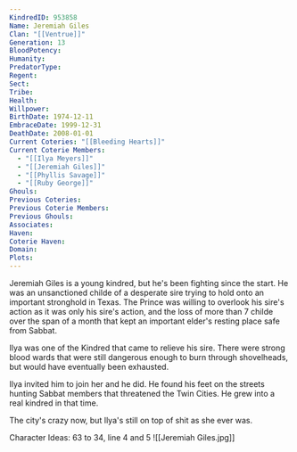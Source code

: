 ```yaml
---
KindredID: 953858
Name: Jeremiah Giles
Clan: "[[Ventrue]]"
Generation: 13
BloodPotency: 
Humanity: 
PredatorType: 
Regent: 
Sect: 
Tribe: 
Health: 
Willpower: 
BirthDate: 1974-12-11
EmbraceDate: 1999-12-31
DeathDate: 2008-01-01
Current Coteries: "[[Bleeding Hearts]]"
Current Coterie Members:
  - "[[Ilya Meyers]]"
  - "[[Jeremiah Giles]]"
  - "[[Phyllis Savage]]"
  - "[[Ruby George]]"
Ghouls: 
Previous Coteries: 
Previous Coterie Members: 
Previous Ghouls: 
Associates: 
Haven: 
Coterie Haven: 
Domain: 
Plots: 
---
```

Jeremiah Giles is a young kindred, but he's been fighting since the start. He was an unsanctioned childe of a desperate sire trying to hold onto an important stronghold in Texas. The Prince was willing to overlook his sire's action as it was only his sire's action, and the loss of more than 7 childe over the span of a month that kept an important elder's resting place safe from Sabbat.

Ilya was one of the Kindred that came to relieve his sire. There were strong blood wards that were still dangerous enough to burn through shovelheads, but would have eventually been exhausted. 

Ilya invited him to join her and he did. He found his feet on the streets hunting Sabbat members that threatened the Twin Cities. He grew into a real kindred in that time. 

The city's crazy now, but Ilya's still on top of shit as she ever was. 

Character Ideas: 
63 to 34, line 4 and 5
![[Jeremiah Giles.jpg]]